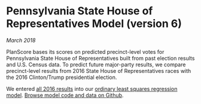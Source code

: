 Pennsylvania State House of Representatives Model (version 6)
===

_March 2018_

PlanScore bases its scores on predicted precinct-level votes for Pennsylvania State House of Representatives built from past election results and U.S. Census data. To predict future major-party results, we compare precinct-level results from 2016 State House of Representatives races with the 2016 Clinton/Trump presidential election.

We entered [all 2016 results](https://docs.google.com/spreadsheets/d/1sbIRAj_RCT3NX1vG0_vi2obktscy-Skf1kGu8SBxxZc) into our [ordinary least squares regression model](https://github.com/PlanScore/Model-Generator).
[Browse model code and data on Github](https://github.com/PlanScore/Model-PA/tree/25d4641).
